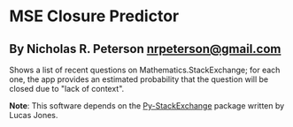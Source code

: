 # MSE Closure Predictor
## By Nicholas R. Peterson <nrpeterson@gmail.com>

Shows a list of recent questions on Mathematics.StackExchange; for each one, the app provides an estimated probability that the question will be closed due to "lack of context".

**Note**: This software depends on the [Py-StackExchange](https://github.com/lucjon/Py-StackExchange/wiki) package written by Lucas Jones.
